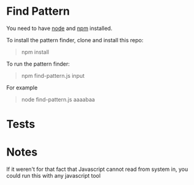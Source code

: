 Find Pattern
============
You need to have [node](https://nodejs.org) and [npm](https://www.npmjs.com/) installed.

To install the pattern finder, clone and install this repo:

> npm install

To run the pattern finder:

> npm find-pattern.js input

For example

> node find-pattern.js aaaabaa

Tests
=====


Notes
=====
If it weren't for that fact that Javascript cannot read from system in, you could run this with any javascript tool